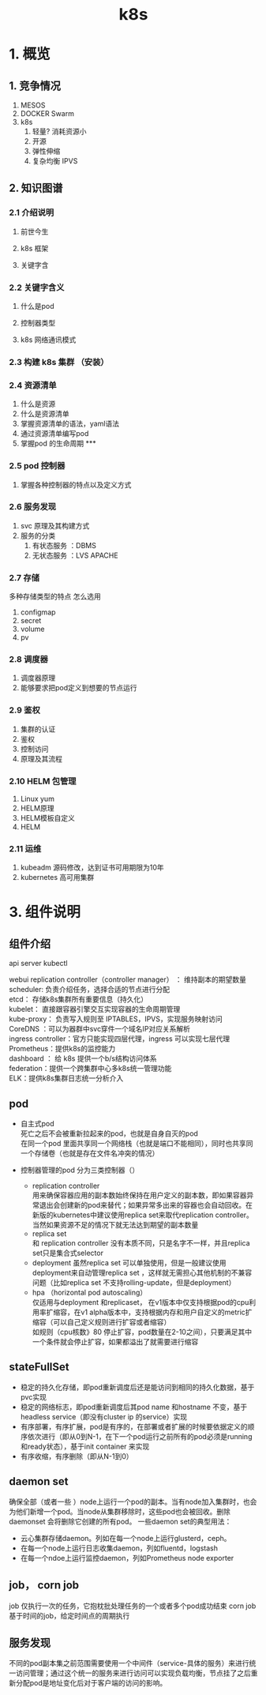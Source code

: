 <div style="text-align: center; font-size: 33px; font-weight: bold; ">k8s</div>

# 1. 概览

## 1. 竞争情况

1. MESOS
2. DOCKER Swarm
3. k8s
    1. 轻量? 消耗资源小
    2. 开源
    3. 弹性伸缩
    4. 复杂均衡 IPVS

## 2. 知识图谱

### 2.1 介绍说明

1. 前世今生

2. k8s 框架

3. 关键字含

### 2.2 关键字含义

1. 什么是pod

2. 控制器类型

3. k8s 网络通讯模式

### 2.3 构建 k8s 集群 （安装）

### 2.4 资源清单

1. 什么是资源
2. 什么是资源清单
3. 掌握资源清单的语法，yaml语法
4. 通过资源清单编写pod
5. 掌握pod 的生命周期 ***

###  2.5 pod 控制器
1. 掌握各种控制器的特点以及定义方式

### 2.6 服务发现
1. svc 原理及其构建方式
2. 服务的分类
   1. 有状态服务 ：DBMS
   2. 无状态服务 ：LVS APACHE

### 2.7 存储
多种存储类型的特点
怎么选用
1. configmap
2. secret
3. volume
4. pv

### 2.8 调度器
1. 调度器原理
2. 能够要求把pod定义到想要的节点运行

### 2.9  鉴权
1. 集群的认证
2. 鉴权
3. 控制访问
4. 原理及其流程

### 2.10 HELM 包管理
1. Linux yum
2. HELM原理
3. HELM模板自定义
4. HELM

### 2.11 运维
1. kubeadm 源码修改，达到证书可用期限为10年
2. kubernetes 高可用集群

# 3. 组件说明
## 组件介绍
api server
kubectl

webui
replication controller（controller manager） ： 维持副本的期望数量   
scheduler: 负责介绍任务，选择合适的节点进行分配   
etcd： 存储k8s集群所有重要信息（持久化）   
kubelet： 直接跟容器引擎交互实现容器的生命周期管理   
kube-proxy： 负责写入规则至 IPTABLES，IPVS，实现服务映射访问  
CoreDNS ：可以为器群中svc穿件一个域名IP对应关系解析   
ingress controller：官方只能实现四层代理，ingress 可以实现七层代理   
Prometheus：提供k8s的监控能力    
dashboard ： 给 k8s 提供一个b/s结构访问体系   
federation：提供一个跨集群中心多k8s统一管理功能   
ELK：提供k8s集群日志统一分析介入    

## pod

- 自主式pod   
  死亡之后不会被重新拉起来的pod，也就是自身自灭的pod  
  在同一个pod 里面共享同一个网络栈（也就是端口不能相同），同时也共享同一个存储卷（也就是存在文件名冲突的情况）

- 控制器管理的pod
  分为三类控制器（）
   - replication controller   
     用来确保容器应用的副本数始终保持在用户定义的副本数，即如果容器异常退出会创建新的pod来替代；如果异常多出来的容器也会自动回收。在新版的kubernetes中建议使用replica set来取代replication controller。当然如果资源不足的情况下就无法达到期望的副本数量
   - replica set   
     和 replication controller 没有本质不同，只是名字不一样，并且replica set只是集合式selector
   - deployment
     虽然replica set 可以单独使用，但是一般建议使用deployment来自动管理replica set ，这样就无需担心其他机制的不兼容问题（比如replica set 不支持rolling-update，但是deployment）
   - hpa （horizontal pod autoscaling）  
     仅适用与deployment 和replicaset， 在v1版本中仅支持根据pod的cpu利用率扩缩容，在v1 alpha版本中，支持根据内存和用户自定义的metric扩缩容（可以自己定义规则进行扩容或者缩容）  
     如规则（cpu核数》80 停止扩容，pod数量在2-10之间），只要满足其中一个条件就会停止扩容，如果都溢出了就需要进行缩容

## stateFullSet

- 稳定的持久化存储，即pod重新调度后还是能访问到相同的持久化数据，基于pvc实现
- 稳定的网络标志，即pod重新调度后其pod name 和hostname 不变，基于headless service（即没有cluster ip 的service）实现
- 有序部署，有序扩展，pod是有序的，在部署或者扩展的时候要依据定义的顺序依次进行（即从0到N-1，在下一个pod运行之前所有的pod必须是running和ready状态），基于init container 来实现
- 有序收缩，有序删除（即从N-1到0）

## daemon set
确保全部（或者一些 ）node上运行一个pod的副本。当有node加入集群时，也会为他们新增一个pod。当node从集群移除时，这些pod也会被回收。删除daemonset 会将删除它创建的所有pod。
一些daemon set的典型用法：
- 云心集群存储daemon。列如在每一个node上运行glusterd，ceph。
- 在每一个node上运行日志收集daemon，列如fluentd，logstash
- 在每一个ndoe上运行监控daemon，列如Prometheus node exporter
## job， corn job
job 仅执行一次的任务，它抱枕批处理任务的一个或者多个pod成功结束
corn job 基于时间的job，给定时间点的周期执行
## 服务发现
不同的pod副本集之前范围需要使用一个中间件（service-具体的服务）来进行统一访问管理；通过这个统一的服务来进行访问可以实现负载均衡，节点挂了之后重新分配pod是地址变化后对于客户端的访问的影响。



